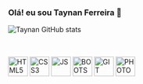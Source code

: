 ### Olá! eu sou Taynan Ferreira 🖖

<div>
 
  ![Taynan GitHub stats](https://github-readme-stats.vercel.app/api?username=TaynanGF&show_icons=true&theme=tokyonight)
</div>

##
<div style="display: inline-block"></br>
  <img alt="HTML5" heigth="30" width="40" src="https://cdn.jsdelivr.net/gh/devicons/devicon/icons/html5/html5-original.svg" />
  <img alt="CSS3" heigth="30" width="40" src="https://cdn.jsdelivr.net/gh/devicons/devicon/icons/css3/css3-original.svg" />
  <img alt="JS" heigth="30" width="40" src="https://cdn.jsdelivr.net/gh/devicons/devicon/icons/javascript/javascript-original.svg" />
  <img alt="BOOTSTRAP" heigth="30" width="40"  src="https://cdn.jsdelivr.net/gh/devicons/devicon/icons/bootstrap/bootstrap-plain.svg" />
  <img alt="GIT" heigth="30" width="40" src="https://cdn.jsdelivr.net/gh/devicons/devicon/icons/git/git-original.svg" />
  <img alt="PHOTOSHOP" heigth="30" width="40"  src="https://cdn.jsdelivr.net/gh/devicons/devicon/icons/photoshop/photoshop-line.svg" />
</div>


